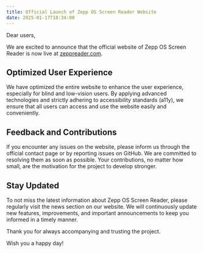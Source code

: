 ```yaml
---
title: Official Launch of Zepp OS Screen Reader Website
date: 2025-01-17T18:34:00
---
```

Dear users,

We are excited to announce that the official website of Zepp OS Screen Reader is now live at [zeppreader.com](https://zeppreader.com).

## Optimized User Experience

We have optimized the entire website to enhance the user experience, especially for blind and low-vision users. By applying advanced technologies and strictly adhering to accessibility standards (a11y), we ensure that all users can access and use the website easily and conveniently.

## Feedback and Contributions

If you encounter any issues on the website, please inform us through the official contact page or by reporting issues on GitHub. We are committed to resolving them as soon as possible. Your contributions, no matter how small, are the motivation for the project to develop stronger.

## Stay Updated

To not miss the latest information about Zepp OS Screen Reader, please regularly visit the news section on our website. We will continuously update new features, improvements, and important announcements to keep you informed in a timely manner.

Thank you for always accompanying and trusting the project.

Wish you a happy day!
